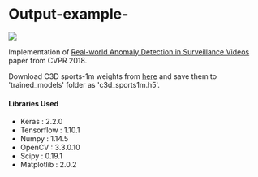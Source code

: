 # Output-example-

![](https://github.com/Deepspacee12/Abnormal-event-detector/blob/main/Output%20Examples/Explosion023_x264.gif)

Implementation of [Real-world Anomaly Detection in Surveillance Videos](https://arxiv.org/pdf/1801.04264.pdf) paper from CVPR 2018.

Download C3D sports-1m weights from [here](https://github.com/adamcasson/c3d/releases/download/v0.1/sports1M_weights_tf.h5) and save them to 'trained_models' folder as 'c3d_sports1m.h5'.

#### Libraries Used

* Keras : 2.2.0 
* Tensorflow : 1.10.1
* Numpy : 1.14.5
* OpenCV : 3.3.0.10 
* Scipy : 0.19.1
* Matplotlib : 2.0.2
